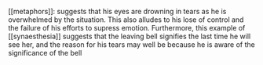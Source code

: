 [[metaphors]]: suggests that his eyes are drowning in tears as he is overwhelmed by the situation. This also alludes to his lose of control and the failure of his efforts to supress emotion. Furthermore, this example of [[synaesthesia]] suggests that the leaving bell signifies the last time he will see her, and the reason for his tears may well be because he is aware of the significance of the bell